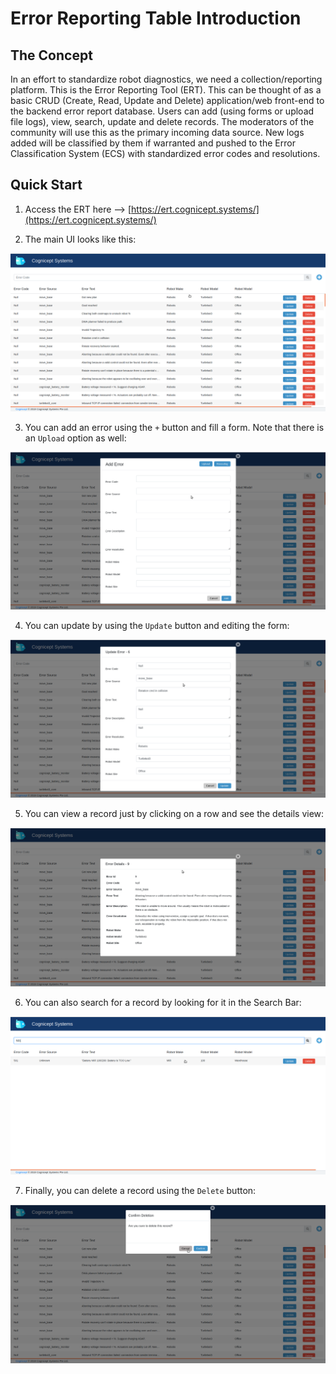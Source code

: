 # Error Reporting Table Introduction

## The Concept

In an effort to standardize robot diagnostics, we need a collection/reporting platform. This is the Error Reporting Tool (ERT). This can be thought of as a basic CRUD (Create, Read, Update and Delete) application/web front-end to the backend error report database. Users can add (using forms or upload file logs), view, search, update and delete records. The moderators of the community will use this as the primary incoming data source. New logs added will be classified by them if warranted and pushed to the Error Classification System (ECS) with standardized error codes and resolutions.

## Quick Start

1. Access the ERT here --> [https://ert.cognicept.systems/](https://ert.cognicept.systems/)

2. The main UI looks like this:

![alt text](images/ERT_MainWindow.png "Main UI")

3. You can add an error using the `+` button and fill a form. Note that there is an `Upload` option as well:

![alt text](images/ERT_AddError.png "Add")

4. You can update by using the `Update` button and editing the form:

![alt text](images/ERT_Update.png "Update")

5. You can view a record just by clicking on a row and see the details view:

![alt text](images/ERT_ErrorDetails.png "Read/View")

6. You can also search for a record by looking for it in the Search Bar:

![alt text](images/ERT_Search.png "Search")

7. Finally, you can delete a record using the `Delete` button:

![alt text](images/ERT_Delete.png "Delete")